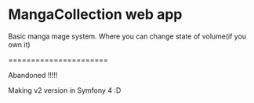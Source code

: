 MangaCollection web app
======================
Basic manga mage system. Where you can change state of volume(if you own it)

======================

Abandoned !!!!!

Making v2 version in Symfony 4 :D
